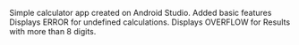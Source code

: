 Simple calculator app created on Android Studio.
Added basic features
Displays ERROR for undefined calculations.
Displays OVERFLOW for Results with more than 8 digits.
